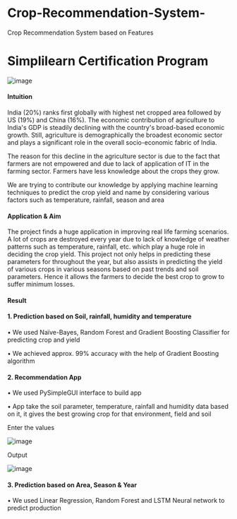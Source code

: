 # Crop-Recommendation-System-
Crop Recommendation System based on Features

# Simplilearn Certification Program

![image](https://user-images.githubusercontent.com/66784537/183085724-17260acc-2b5c-44a3-a049-410f813f0eee.png)



#### Intuition 
India (20%) ranks first globally with highest net cropped area followed by US (19%) and China (16%). The economic contribution of agriculture to India's GDP is steadily declining with the country's broad-based economic growth. Still, agriculture is demographically the broadest economic sector and plays a significant role in the overall socio-economic fabric of India.

The reason for this decline in the agriculture sector is due to the fact that farmers are not empowered and due to lack of application of IT in the farming sector. Farmers have less knowledge about the crops they grow.

We are trying to contribute our knowledge by applying machine learning techniques to predict the crop yield and name by considering various factors such as temperature, rainfall, season and area



#### Application & Aim
The project finds a huge application in improving real life farming scenarios. A lot of crops are destroyed every year due to lack of knowledge of weather patterns such as temperature, rainfall, etc. which play a huge role in deciding the crop yield. This project not only helps in predicting these parameters for throughout the year, but also assists in predicting the yield of various crops in various seasons based on past trends and soil parameters. Hence it allows the farmers to decide the best crop to grow to suffer minimum losses.

#### Result
#### 1.	Prediction based on Soil, rainfall, humidity and temperature 
•	We used Naïve-Bayes, Random Forest and Gradient Boosting Classifier for predicting crop and yield

•	We achieved approx. 99% accuracy with the help of Gradient Boosting algorithm

#### 2.	Recommendation App
•	We used PySimpleGUI interface to build app

•	App take the soil parameter, temperature, rainfall and humidity data based on it, it gives the best growing crop for that environment, field and soil

Enter the values

![image](https://user-images.githubusercontent.com/66784537/183085309-606d9195-b3ee-4f7d-8167-15e1b4b43587.png)

 Output

 ![image](https://user-images.githubusercontent.com/66784537/183085426-180f4f72-d8f1-4bf1-af42-2561c0972e00.png)

        




#### 3.	Prediction based on Area, Season & Year
•	We used Linear Regression, Random Forest and LSTM Neural network to predict production 






